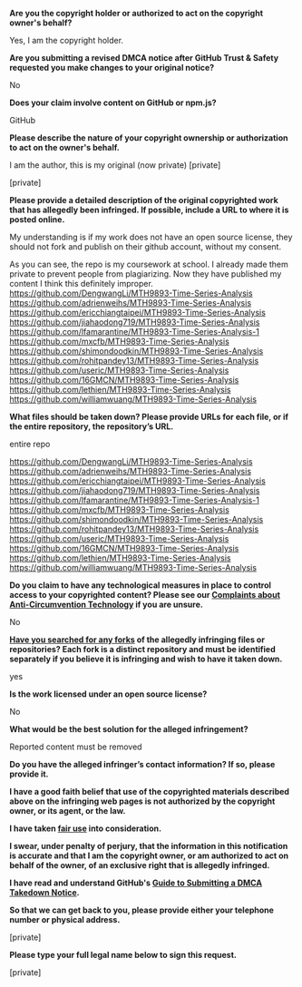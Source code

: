**Are you the copyright holder or authorized to act on the copyright owner's behalf?**

Yes, I am the copyright holder.

**Are you submitting a revised DMCA notice after GitHub Trust & Safety requested you make changes to your original notice?**

No

**Does your claim involve content on GitHub or npm.js?**

GitHub

**Please describe the nature of your copyright ownership or authorization to act on the owner's behalf.**

I am the author, this is my original (now private) [private]

[private]

**Please provide a detailed description of the original copyrighted work that has allegedly been infringed. If possible, include a URL to where it is posted online.**

My understanding is if my work does not have an open source license, they should not fork and publish on their github account, without my consent.

As you can see, the repo is my coursework at school. I already made them private to prevent people from plagiarizing. Now they have published my content I think this definitely improper.  
https://github.com/DengwangLi/MTH9893-Time-Series-Analysis  
https://github.com/adrienweihs/MTH9893-Time-Series-Analysis  
https://github.com/ericchiangtaipei/MTH9893-Time-Series-Analysis  
https://github.com/jiahaodong719/MTH9893-Time-Series-Analysis  
https://github.com/lfamarantine/MTH9893-Time-Series-Analysis-1  
https://github.com/mxcfb/MTH9893-Time-Series-Analysis  
https://github.com/shimondoodkin/MTH9893-Time-Series-Analysis  
https://github.com/rohitpandey13/MTH9893-Time-Series-Analysis  
https://github.com/useric/MTH9893-Time-Series-Analysis  
https://github.com/16GMCN/MTH9893-Time-Series-Analysis  
https://github.com/lethien/MTH9893-Time-Series-Analysis  
https://github.com/williamwuang/MTH9893-Time-Series-Analysis  

**What files should be taken down? Please provide URLs for each file, or if the entire repository, the repository’s URL.**

entire repo

https://github.com/DengwangLi/MTH9893-Time-Series-Analysis  
https://github.com/adrienweihs/MTH9893-Time-Series-Analysis  
https://github.com/ericchiangtaipei/MTH9893-Time-Series-Analysis  
https://github.com/jiahaodong719/MTH9893-Time-Series-Analysis  
https://github.com/lfamarantine/MTH9893-Time-Series-Analysis-1  
https://github.com/mxcfb/MTH9893-Time-Series-Analysis  
https://github.com/shimondoodkin/MTH9893-Time-Series-Analysis  
https://github.com/rohitpandey13/MTH9893-Time-Series-Analysis  
https://github.com/useric/MTH9893-Time-Series-Analysis  
https://github.com/16GMCN/MTH9893-Time-Series-Analysis  
https://github.com/lethien/MTH9893-Time-Series-Analysis  
https://github.com/williamwuang/MTH9893-Time-Series-Analysis  

**Do you claim to have any technological measures in place to control access to your copyrighted content? Please see our <a href="https://docs.github.com/articles/guide-to-submitting-a-dmca-takedown-notice#complaints-about-anti-circumvention-technology">Complaints about Anti-Circumvention Technology</a> if you are unsure.**

No

**<a href="https://docs.github.com/articles/dmca-takedown-policy#b-what-about-forks-or-whats-a-fork">Have you searched for any forks</a> of the allegedly infringing files or repositories? Each fork is a distinct repository and must be identified separately if you believe it is infringing and wish to have it taken down.**

yes

**Is the work licensed under an open source license?**

No

**What would be the best solution for the alleged infringement?**

Reported content must be removed

**Do you have the alleged infringer’s contact information? If so, please provide it.**

**I have a good faith belief that use of the copyrighted materials described above on the infringing web pages is not authorized by the copyright owner, or its agent, or the law.**

**I have taken <a href="https://www.lumendatabase.org/topics/22">fair use</a> into consideration.**

**I swear, under penalty of perjury, that the information in this notification is accurate and that I am the copyright owner, or am authorized to act on behalf of the owner, of an exclusive right that is allegedly infringed.**

**I have read and understand GitHub's <a href="https://docs.github.com/articles/guide-to-submitting-a-dmca-takedown-notice/">Guide to Submitting a DMCA Takedown Notice</a>.**

**So that we can get back to you, please provide either your telephone number or physical address.**

[private]

**Please type your full legal name below to sign this request.**

[private]
